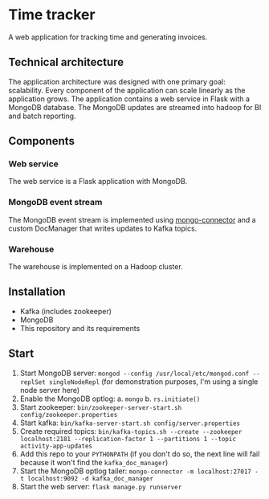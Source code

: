 # Time tracker

A web application for tracking time and generating invoices.

## Technical architecture

The application architecture was designed with one primary goal: scalability. Every component of the application can scale linearly
as the application grows. The application contains a web service in Flask with a MongoDB database. The MongoDB updates
are streamed into hadoop for BI and batch reporting.

## Components

### Web service

The web service is a Flask application with MongoDB.

### MongoDB event stream

The MongoDB event stream is implemented using [mongo-connector](https://github.com/mongodb-labs/mongo-connector) and a
custom DocManager that writes updates to Kafka topics.

### Warehouse

The warehouse is implemented on a Hadoop cluster.

## Installation

- Kafka (includes zookeeper)
- MongoDB
- This repository and its requirements

## Start

1. Start MongoDB server: `mongod --config /usr/local/etc/mongod.conf --replSet singleNodeRepl` (for demonstration purposes,
I'm using a single node server here)
2. Enable the MongoDB optlog:
	a. `mongo`
	b. `rs.initiate()`
3. Start zookeeper: `bin/zookeeper-server-start.sh config/zookeeper.properties`
4. Start kafka: `bin/kafka-server-start.sh config/server.properties`
5. Create required topics: `bin/kafka-topics.sh --create --zookeeper localhost:2181 --replication-factor 1 --partitions 1 --topic activity-app-updates`
6. Add this repo to your `PYTHONPATH` (if you don't do so, the next line will fail because it won't find the `kafka_doc_manager`)
7. Start the MongoDB optlog tailer: `mongo-connector -m localhost:27017 -t localhost:9092 -d kafka_doc_manager`
8. Start the web server: `flask manage.py runserver`